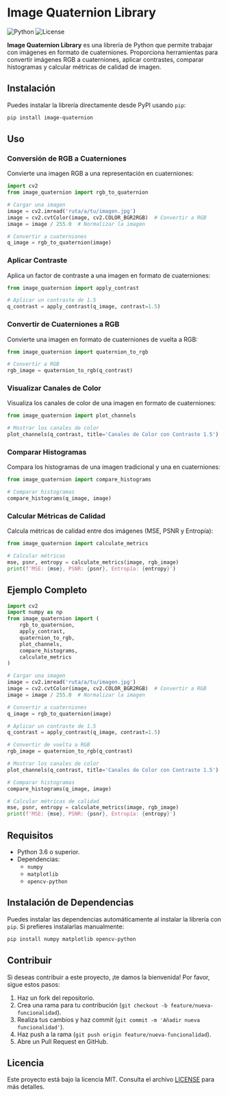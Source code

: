 <!-- -*- coding: iso-8859-1 -*- -->

# Image Quaternion Library

![Python](https://img.shields.io/badge/Python-3.6%2B-blue)
![License](https://img.shields.io/badge/License-MIT-green)

**Image Quaternion Library** es una librería de Python que permite trabajar con imágenes en formato de cuaterniones. Proporciona herramientas para convertir imágenes RGB a cuaterniones, aplicar contrastes, comparar histogramas y calcular métricas de calidad de imagen.

## Instalación

Puedes instalar la librería directamente desde PyPI usando `pip`:

```bash
pip install image-quaternion
```

## Uso

### Conversión de RGB a Cuaterniones

Convierte una imagen RGB a una representación en cuaterniones:

```python
import cv2
from image_quaternion import rgb_to_quaternion

# Cargar una imagen
image = cv2.imread('ruta/a/tu/imagen.jpg')
image = cv2.cvtColor(image, cv2.COLOR_BGR2RGB)  # Convertir a RGB
image = image / 255.0  # Normalizar la imagen

# Convertir a cuaterniones
q_image = rgb_to_quaternion(image)
```

### Aplicar Contraste

Aplica un factor de contraste a una imagen en formato de cuaterniones:

```python
from image_quaternion import apply_contrast

# Aplicar un contraste de 1.5
q_contrast = apply_contrast(q_image, contrast=1.5)
```

### Convertir de Cuaterniones a RGB

Convierte una imagen en formato de cuaterniones de vuelta a RGB:

```python
from image_quaternion import quaternion_to_rgb

# Convertir a RGB
rgb_image = quaternion_to_rgb(q_contrast)
```

### Visualizar Canales de Color

Visualiza los canales de color de una imagen en formato de cuaterniones:

```python
from image_quaternion import plot_channels

# Mostrar los canales de color
plot_channels(q_contrast, title='Canales de Color con Contraste 1.5')
```

### Comparar Histogramas

Compara los histogramas de una imagen tradicional y una en cuaterniones:

```python
from image_quaternion import compare_histograms

# Comparar histogramas
compare_histograms(q_image, image)
```

### Calcular Métricas de Calidad

Calcula métricas de calidad entre dos imágenes (MSE, PSNR y Entropía):

```python
from image_quaternion import calculate_metrics

# Calcular métricas
mse, psnr, entropy = calculate_metrics(image, rgb_image)
print(f'MSE: {mse}, PSNR: {psnr}, Entropía: {entropy}')
```

## Ejemplo Completo

```python
import cv2
import numpy as np
from image_quaternion import (
    rgb_to_quaternion,
    apply_contrast,
    quaternion_to_rgb,
    plot_channels,
    compare_histograms,
    calculate_metrics
)

# Cargar una imagen
image = cv2.imread('ruta/a/tu/imagen.jpg')
image = cv2.cvtColor(image, cv2.COLOR_BGR2RGB)  # Convertir a RGB
image = image / 255.0  # Normalizar la imagen

# Convertir a cuaterniones
q_image = rgb_to_quaternion(image)

# Aplicar un contraste de 1.5
q_contrast = apply_contrast(q_image, contrast=1.5)

# Convertir de vuelta a RGB
rgb_image = quaternion_to_rgb(q_contrast)

# Mostrar los canales de color
plot_channels(q_contrast, title='Canales de Color con Contraste 1.5')

# Comparar histogramas
compare_histograms(q_image, image)

# Calcular métricas de calidad
mse, psnr, entropy = calculate_metrics(image, rgb_image)
print(f'MSE: {mse}, PSNR: {psnr}, Entropía: {entropy}')
```

## Requisitos

- Python 3.6 o superior.
- Dependencias:
  - `numpy`
  - `matplotlib`
  - `opencv-python`

## Instalación de Dependencias

Puedes instalar las dependencias automáticamente al instalar la librería con `pip`. Si prefieres instalarlas manualmente:

```bash
pip install numpy matplotlib opencv-python
```

## Contribuir

Si deseas contribuir a este proyecto, ¡te damos la bienvenida! Por favor, sigue estos pasos:

1. Haz un fork del repositorio.
2. Crea una rama para tu contribución (`git checkout -b feature/nueva-funcionalidad`).
3. Realiza tus cambios y haz commit (`git commit -m 'Añadir nueva funcionalidad'`).
4. Haz push a la rama (`git push origin feature/nueva-funcionalidad`).
5. Abre un Pull Request en GitHub.

## Licencia

Este proyecto está bajo la licencia MIT. Consulta el archivo [LICENSE](LICENSE) para más detalles.
